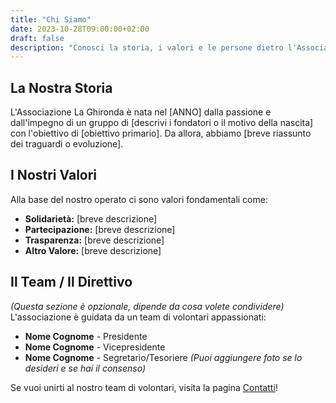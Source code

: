 ```yaml
---
title: "Chi Siamo"
date: 2023-10-28T09:00:00+02:00
draft: false
description: "Conosci la storia, i valori e le persone dietro l'Associazione La Ghironda."
---
```


## La Nostra Storia
L'Associazione La Ghironda è nata nel [ANNO] dalla passione e dall'impegno di un gruppo di [descrivi i fondatori o il motivo della nascita] con l'obiettivo di [obiettivo primario]. Da allora, abbiamo [breve riassunto dei traguardi o evoluzione].

## I Nostri Valori
Alla base del nostro operato ci sono valori fondamentali come:
* **Solidarietà:** [breve descrizione]
* **Partecipazione:** [breve descrizione]
* **Trasparenza:** [breve descrizione]
* **Altro Valore:** [breve descrizione]

## Il Team / Il Direttivo
*(Questa sezione è opzionale, dipende da cosa volete condividere)*
L'associazione è guidata da un team di volontari appassionati:
* **Nome Cognome** - Presidente
* **Nome Cognome** - Vicepresidente
* **Nome Cognome** - Segretario/Tesoriere
*(Puoi aggiungere foto se lo desideri e se hai il consenso)*

Se vuoi unirti al nostro team di volontari, visita la pagina [Contatti](/contatti/)!